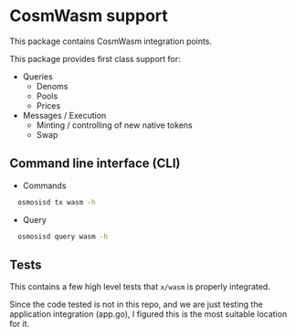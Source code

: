# CosmWasm support

This package contains CosmWasm integration points.

This package provides first class support for:

- Queries
  - Denoms
  - Pools
  - Prices
- Messages / Execution
  - Minting / controlling of new native tokens
  - Swap

## Command line interface (CLI)

- Commands

```sh
  osmosisd tx wasm -h
```

- Query

```sh
  osmosisd query wasm -h
```

## Tests

This contains a few high level tests that `x/wasm` is properly
integrated.

Since the code tested is not in this repo, and we are just testing the
application integration (app.go), I figured this is the most suitable
location for it.
